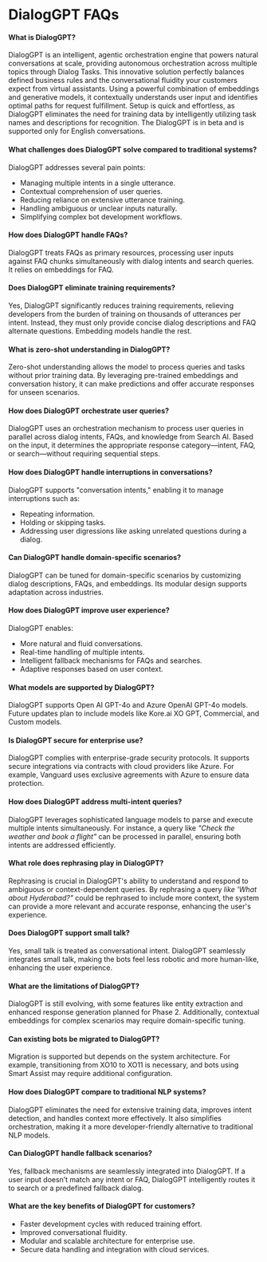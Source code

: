 
# DialogGPT FAQs

#### **What is DialogGPT?**

DialogGPT is an intelligent, agentic orchestration engine that powers natural conversations at scale, providing autonomous orchestration across multiple topics through Dialog Tasks. This innovative solution perfectly balances defined business rules and the conversational fluidity your customers expect from virtual assistants. Using a powerful combination of embeddings and generative models, it contextually understands user input and identifies optimal paths for request fulfillment. Setup is quick and effortless, as DialogGPT eliminates the need for training data by intelligently utilizing task names and descriptions for recognition. The DialogGPT is in beta and is supported only for English conversations.  


#### **What challenges does DialogGPT solve compared to traditional systems?**

DialogGPT addresses several pain points:

* Managing multiple intents in a single utterance.
* Contextual comprehension of user queries.
* Reducing reliance on extensive utterance training.
* Handling ambiguous or unclear inputs naturally.
* Simplifying complex bot development workflows.


#### **How does DialogGPT handle FAQs?**

DialogGPT treats FAQs as primary resources, processing user inputs against FAQ chunks simultaneously with dialog intents and search queries. It relies on embeddings for FAQ.


#### **Does DialogGPT eliminate training requirements?**

Yes, DialogGPT significantly reduces training requirements, relieving developers from the burden of training on thousands of utterances per intent. Instead, they must only provide concise dialog descriptions and FAQ alternate questions. Embedding models handle the rest.


#### **What is zero-shot understanding in DialogGPT?**

Zero-shot understanding allows the model to process queries and tasks without prior training data. By leveraging pre-trained embeddings and conversation history, it can make predictions and offer accurate responses for unseen scenarios.


#### **How does DialogGPT orchestrate user queries?**

DialogGPT uses an orchestration mechanism to process user queries in parallel across dialog intents, FAQs, and knowledge from Search AI. Based on the input, it determines the appropriate response category—intent, FAQ, or search—without requiring sequential steps.


#### **How does DialogGPT handle interruptions in conversations?**

DialogGPT supports "conversation intents," enabling it to manage interruptions such as:



* Repeating information.
* Holding or skipping tasks.
* Addressing user digressions like asking unrelated questions during a dialog.


#### **Can DialogGPT handle domain-specific scenarios?**

DialogGPT can be tuned for domain-specific scenarios by customizing dialog descriptions, FAQs, and embeddings. Its modular design supports adaptation across industries.


#### **How does DialogGPT improve user experience?**

DialogGPT enables:



* More natural and fluid conversations.
* Real-time handling of multiple intents.
* Intelligent fallback mechanisms for FAQs and searches.
* Adaptive responses based on user context.


#### **What models are supported by DialogGPT?**

DialogGPT supports Open AI GPT-4o and Azure OpenAI GPT-4o models. Future updates plan to include models like Kore.ai XO GPT, Commercial, and Custom models.


#### **Is DialogGPT secure for enterprise use?**

DialogGPT complies with enterprise-grade security protocols. It supports secure integrations via contracts with cloud providers like Azure. For example, Vanguard uses exclusive agreements with Azure to ensure data protection.


#### **How does DialogGPT address multi-intent queries?**

DialogGPT leverages sophisticated language models to parse and execute multiple intents simultaneously. For instance, a query like *"Check the weather and book a flight"* can be processed in parallel, ensuring both intents are addressed efficiently.


#### **What role does rephrasing play in DialogGPT?**

Rephrasing is crucial in DialogGPT's ability to understand and respond to ambiguous or context-dependent queries. By rephrasing a query *like 'What about Hyderabad?"* could be rephrased to include more context, the system can provide a more relevant and accurate response, enhancing the user's experience.


#### **Does DialogGPT support small talk?**

Yes, small talk is treated as conversational intent. DialogGPT seamlessly integrates small talk, making the bots feel less robotic and more human-like, enhancing the user experience.


#### **What are the limitations of DialogGPT?**

DialogGPT is still evolving, with some features like entity extraction and enhanced response generation planned for Phase 2. Additionally, contextual embeddings for complex scenarios may require domain-specific tuning.


#### **Can existing bots be migrated to DialogGPT?**

Migration is supported but depends on the system architecture. For example, transitioning from XO10 to XO11 is necessary, and bots using Smart Assist may require additional configuration.


#### **How does DialogGPT compare to traditional NLP systems?**

DialogGPT eliminates the need for extensive training data, improves intent detection, and handles context more effectively. It also simplifies orchestration, making it a more developer-friendly alternative to traditional NLP models.


#### **Can DialogGPT handle fallback scenarios?**

Yes, fallback mechanisms are seamlessly integrated into DialogGPT. If a user input doesn’t match any intent or FAQ, DialogGPT intelligently routes it to search or a predefined fallback dialog.


#### **What are the key benefits of DialogGPT for customers?**



* Faster development cycles with reduced training effort.
* Improved conversational fluidity.
* Modular and scalable architecture for enterprise use.
* Secure data handling and integration with cloud services.






